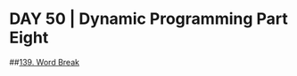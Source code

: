 # DAY 50 | Dynamic Programming Part Eight

##[139. Word Break](https://leetcode.com/problems/word-break/)
